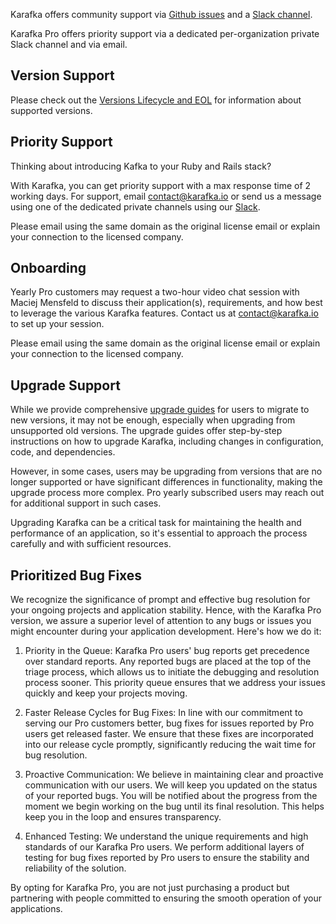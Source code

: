Karafka offers community support via [Github issues](https://github.com/karafka/karafka/issues) and a [Slack channel](http://karafka.slack.com/).

Karafka Pro offers priority support via a dedicated per-organization private Slack channel and via email.

## Version Support

Please check out the [Versions Lifecycle and EOL](Versions-Lifecycle-and-EOL) for information about supported versions.

## Priority Support

Thinking about introducing Kafka to your Ruby and Rails stack?

With Karafka, you can get priority support with a max response time of 2 working days. For support, email contact@karafka.io or send us a message using one of the dedicated private channels using our [Slack](http://karafka.slack.com/).

Please email using the same domain as the original license email or explain your connection to the licensed company.

## Onboarding

Yearly Pro customers may request a two-hour video chat session with Maciej Mensfeld to discuss their application(s), requirements, and how best to leverage the various Karafka features. Contact us at contact@karafka.io to set up your session.

Please email using the same domain as the original license email or explain your connection to the licensed company.

## Upgrade Support

While we provide comprehensive [upgrade guides](https://karafka.io/docs/#upgrade-notes) for users to migrate to new versions, it may not be enough, especially when upgrading from unsupported old versions. The upgrade guides offer step-by-step instructions on how to upgrade Karafka, including changes in configuration, code, and dependencies.

However, in some cases, users may be upgrading from versions that are no longer supported or have significant differences in functionality, making the upgrade process more complex. Pro yearly subscribed users may reach out for additional support in such cases.

Upgrading Karafka can be a critical task for maintaining the health and performance of an application, so it's essential to approach the process carefully and with sufficient resources.

## Prioritized Bug Fixes

We recognize the significance of prompt and effective bug resolution for your ongoing projects and application stability. Hence, with the Karafka Pro version, we assure a superior level of attention to any bugs or issues you might encounter during your application development. Here's how we do it:

1. Priority in the Queue: Karafka Pro users' bug reports get precedence over standard reports. Any reported bugs are placed at the top of the triage process, which allows us to initiate the debugging and resolution process sooner. This priority queue ensures that we address your issues quickly and keep your projects moving.

2. Faster Release Cycles for Bug Fixes: In line with our commitment to serving our Pro customers better, bug fixes for issues reported by Pro users get released faster. We ensure that these fixes are incorporated into our release cycle promptly, significantly reducing the wait time for bug resolution.

3. Proactive Communication: We believe in maintaining clear and proactive communication with our users. We will keep you updated on the status of your reported bugs. You will be notified about the progress from the moment we begin working on the bug until its final resolution. This helps keep you in the loop and ensures transparency.

4. Enhanced Testing: We understand the unique requirements and high standards of our Karafka Pro users. We perform additional layers of testing for bug fixes reported by Pro users to ensure the stability and reliability of the solution. 

By opting for Karafka Pro, you are not just purchasing a product but partnering with people committed to ensuring the smooth operation of your applications.
